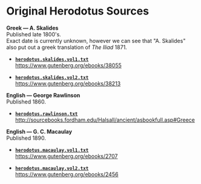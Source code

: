
Original Herodotus Sources
==========================

**Greek — A. Skalides**  
Published late 1800's.  
Exact date is currently unknown, however we can see that "A. Skalides" also put out a greek translation of *The Iliad* 1871.

  - [**`herodotus.skalides.vol1.txt`**](./herodotus.skalides.vol1.txt)  
    <https://www.gutenberg.org/ebooks/38055>

  - [**`herodotus.skalides.vol2.txt`**](./herodotus.skalides.vol2.txt)  
    <https://www.gutenberg.org/ebooks/38213>

**English — George Rawlinson**  
Published 1860.

  - [**`herodotus.rawlinson.txt`**](./herodotus.skalides.vol2.txt)  
    <http://sourcebooks.fordham.edu/Halsall/ancient/asbookfull.asp#Greece>

**English — G. C. Macaulay**  
Published 1890.  

  - [**`herodotus.macaulay.vol1.txt`**](./herodotus.macaulay.vol1.txt)  
    <https://www.gutenberg.org/ebooks/2707>

  - [**`herodotus.macaulay.vol2.txt`**](./herodotus.macaulay.vol2.txt)  
    <https://www.gutenberg.org/ebooks/2456>
